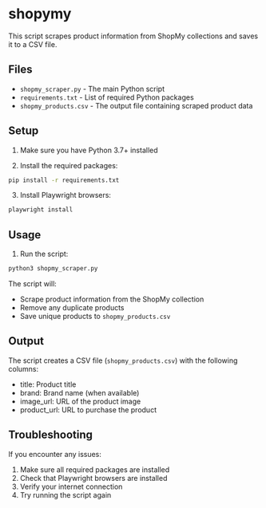 # shopymy

This script scrapes product information from ShopMy collections and saves it to a CSV file.

## Files
- `shopmy_scraper.py` - The main Python script
- `requirements.txt` - List of required Python packages
- `shopmy_products.csv` - The output file containing scraped product data

## Setup

1. Make sure you have Python 3.7+ installed

2. Install the required packages:
```bash
pip install -r requirements.txt
```

3. Install Playwright browsers:
```bash
playwright install
```

## Usage

1. Run the script:
```bash
python3 shopmy_scraper.py
```

The script will:
- Scrape product information from the ShopMy collection
- Remove any duplicate products
- Save unique products to `shopmy_products.csv`

## Output

The script creates a CSV file (`shopmy_products.csv`) with the following columns:
- title: Product title
- brand: Brand name (when available)
- image_url: URL of the product image
- product_url: URL to purchase the product

## Troubleshooting

If you encounter any issues:
1. Make sure all required packages are installed
2. Check that Playwright browsers are installed
3. Verify your internet connection
4. Try running the script again 
